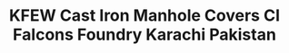 ---
title: "KFEW Cast Iron Manhole Covers CI Falcons Foundry Karachi Pakistan"
url: /karachi/kfew-cast-iron-manhole-covers-ci-falcons-foundry-karachi-pakistan/
shop: wholesale
---